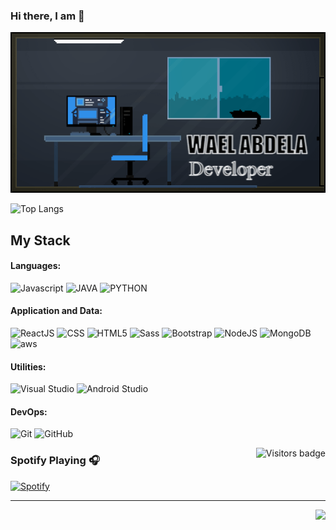 ### Hi there, I am  👋

![1](https://github.com/WaelAbdella/WaelAbdella/blob/main/gifntext-gif.gif)

![Top Langs](https://github-readme-stats.vercel.app/api/top-langs/?username=WaelAbdella&theme=midnight-purple)


## My Stack

#### Languages:

![Javascript](https://www.vectorlogo.zone/logos/javascript/javascript-horizontal.svg)
![JAVA](https://www.vectorlogo.zone/logos/java/java-ar21.svg)
![PYTHON](https://www.vectorlogo.zone/logos/python/python-ar21.svg)
#### Application and Data:
![ReactJS](https://www.vectorlogo.zone/logos/reactjs/reactjs-ar21.svg)
![CSS](https://www.vectorlogo.zone/logos/netlifyapp_watercss/netlifyapp_watercss-ar21.svg)
![HTML5](https://www.vectorlogo.zone/logos/w3_html5/w3_html5-ar21.svg)
![Sass](https://www.vectorlogo.zone/logos/sass-lang/sass-lang-ar21.svg)
![Bootstrap](https://www.vectorlogo.zone/logos/getbootstrap/getbootstrap-ar21.svg)
![NodeJS](https://www.vectorlogo.zone/logos/nodejs/nodejs-ar21.svg)
![MongoDB](https://www.vectorlogo.zone/logos/mongodb/mongodb-ar21.svg)
![aws](https://www.vectorlogo.zone/logos/amazon_aws/amazon_aws-ar21.svg)

#### Utilities:

![Visual Studio](https://www.vectorlogo.zone/logos/visualstudio_code/visualstudio_code-ar21.svg)
![Android Studio](https://www.vectorlogo.zone/logos/android/android-ar21.svg)

#### DevOps:

![Git](https://www.vectorlogo.zone/logos/git-scm/git-scm-ar21.svg)
![GitHub](https://www.vectorlogo.zone/logos/github/github-ar21.svg)


<a href="https://badges.pufler.dev">
    <img align="right" src="https://badges.pufler.dev/visits/WaelAbdella/WaelAbdella?color=yellow" alt="Visitors badge" />
 </a>

[linkedin]: https://www.linkedin.com/in/wael-abdella-96a27417b/
[gmail]: mailto:waelahmed98@gmail.com
[medium]: https://tassiaaccioly.medium.com/

### Spotify Playing 🎧

[![Spotify]([![spotify-github-profile](https://spotify-github-profile.vercel.app/api/view?uid=p8ru4v843mtb2gal096omyj2e&cover_image=true&theme=default)](https://github.com/kittinan/spotify-github-profile))](https://open.spotify.com/user/p8ru4v843mtb2gal096omyj2e)


---

<img align="right" src="http://estruyf-github.azurewebsites.net/api/VisitorHit?user=Bgstatic&repo=Bgstatic&countColorcountColor&countColor=%237B1E7B"/>

<!--
![L1cardo's github stats](https://github-readme-stats.vercel.app/api?username=WaelAbdella&show_icons=true)
**WaelAbdella/WaelAbdella** is a ✨ _special_ ✨ repository because its `README.md` (this file) appears on your GitHub profile.

Here are some ideas to get you started:

- 🔭 I’m currently working on ...
- 🌱 I’m currently learning ...
- 👯 I’m looking to collaborate on ...
- 🤔 I’m looking for help with ...
- 💬 Ask me about ...
- 📫 How to reach me: ...
- 😄 Pronouns: ...
- ⚡ Fun fact: ...
-->
